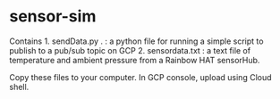 # sensor-sim

Contains 
    1. sendData.py . : a python file for running a simple script to publish to a pub/sub topic on GCP
    2. sensordata.txt : a text file of temperature and ambient pressure from a Rainbow HAT sensorHub. 
    
Copy these files to your computer. 
In GCP console, upload using Cloud shell. 

